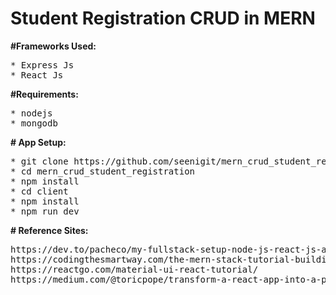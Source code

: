 # Student Registration CRUD in MERN

**#Frameworks Used:**
<pre>
* Express Js
* React Js
</pre>

**#Requirements:**
<pre>
* nodejs
* mongodb
</pre>

**# App Setup:**
<pre>
* git clone https://github.com/seenigit/mern_crud_student_registration.git
* cd mern_crud_student_registration
* npm install
* cd client
* npm install
* npm run dev
</pre>

**# Reference Sites:**
<pre>
https://dev.to/pacheco/my-fullstack-setup-node-js-react-js-and-mongodb-2a4k
https://codingthesmartway.com/the-mern-stack-tutorial-building-a-react-crud-application-from-start-to-finish-part-4/
https://reactgo.com/material-ui-react-tutorial/
https://medium.com/@toricpope/transform-a-react-app-into-a-progressive-web-app-pwa-dea336bd96e6
</pre>
